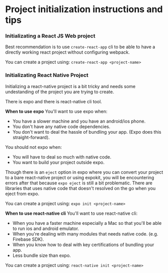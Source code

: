 # Project initialization instructions and tips

### Initializating a React JS Web project

Best recommendation is to use `create-react-app` cli to be able to have a directly working react project without configuring webpack.

You can create a project using: `create-react-app <project-name>`

### Initializating React Native Project

Initializing a react-native project is a bit tricky and needs some undestanding of the project you are trying to create.

There is expo and there is react-native cli tool.

**When to use expo**
You'll want to use expo when:

- You have a slower machine and you have an android/ios phone.
- You don't have any native code dependencies.
- You don't want to deal the hassle of bundling your app. (Expo does this straight-forward).

You should not expo when:

- You will have to deal so much with native code.
- You want to build your project outside expo.

Though there is an `eject` option in expo where you can convert your project to a bare react-native project or using expokit, you will be encountering errors after that because `expo eject` is still a bit problematic. There are libraries that uses native code that doesn't resolved on the go when you eject from expo.

You can create a project using: `expo init <project-name>`

**When to use react-native cli**
You'll want to use react-native cli:

- When you have a faster machine especially a Mac so that you'll be able to run ios and android emulator.
- When you're dealing with many modules that needs native code. (e.g. Firebase SDK).
- When you know how to deal with key certifications of bundling your app.
- Less bundle size than expo.

You can create a project using: `react-native init <project-name>`
